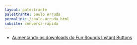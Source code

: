 ```yaml
---
layout: palestrante
palestrante: Saulo Arruda
permalink: /saulo-arruda.html
subsite: conversa-rapida
---
```


* [Aumentando os downloads do Fun Sounds Instant Buttons](/conversa-rapida/saulo-arruda-aumentando-os-downloads-do-fun-sounds-instant-buttons)
